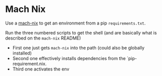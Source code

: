 # Mach Nix

Use a [mach-nix](https://github.com/DavHau/mach-nix) to get an environment from a pip `requirements.txt`.

Run the three numbered scripts to get the shell (and are basically what is described on the `mach-nix` README)
- First one just gets `mach-nix` into the path (could also be globally installed)
- Second one effectively installs dependencies from the `pip-requirement.nix.
- Third one activates the env

